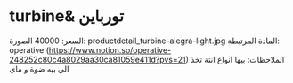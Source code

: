 # turbine& تورباين

السعر: 40000
الصورة: productdetail_turbine-alegra-light.jpg
المادة المرتبطة: operative (https://www.notion.so/operative-248252c80c4a8029aa30ca81059e411d?pvs=21)
الملاحظات: بيها انواع انتة تخذ الي بيه ضوة و ماي